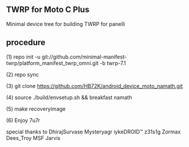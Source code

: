 ## TWRP for Moto C Plus

Minimal device tree for building TWRP for panelli

## procedure

(1) repo init -u git://github.com/minimal-manifest-twrp/platform_manifest_twrp_omni.git -b twrp-7.1

(2) repo sync

(3) git clone https://github.com/HB72K/android_device_moto_namath.git

(4) source ./build/envsetup.sh && breakfast namath

(5) make recoveryimage 

(6) Enjoy 7u7r
 
 
 
special thanks to 
DhirajSurvase
Mysteryagr
iykeDROID™
z31s1g
Zormax
Dees_Troy
MSF Jarvis
